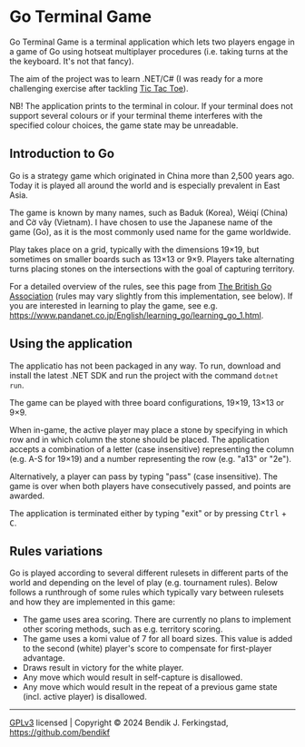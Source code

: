# Go Terminal Game

Go Terminal Game is a terminal application which lets two players engage in a game of Go using hotseat multiplayer procedures (i.e. taking turns at the the keyboard. It's not that fancy).

The aim of the project was to learn .NET/C# (I was ready for a more challenging exercise after tackling [Tic Tac Toe](https://github.com/bendikf/tic-tac-toe)).

NB! The application prints to the terminal in colour. If your terminal does not support several colours or if your terminal theme interferes with the specified colour choices, the game state may be unreadable.

## Introduction to Go

Go is a strategy game which originated in China more than 2,500 years ago. Today it is played all around the world and is especially prevalent in East Asia.

The game is known by many names, such as Baduk (Korea), Wéiqí (China) and Cờ vây (Vietnam). I have chosen to use the Japanese name of the game (Go), as it is the most commonly used name for the game worldwide.

Play takes place on a grid, typically with the dimensions 19×19, but sometimes on smaller boards such as 13×13 or 9×9. Players take alternating turns placing stones on the intersections with the goal of capturing territory.

For a detailed overview of the rules, see this page from [The British Go Association](https://www.britgo.org/intro/intro2.html) (rules may vary slightly from this implementation, see below). If you are interested in learning to play the game, see e.g. https://www.pandanet.co.jp/English/learning_go/learning_go_1.html.

## Using the application

The applicatio has not been packaged in any way. To run, download and install the latest .NET SDK and run the project with the command `dotnet run`.

The game can be played with three board configurations, 19×19, 13×13 or 9×9.

When in-game, the active player may place a stone by specifying in which row and in which column the stone should be placed. The application accepts a combination of a letter (case insensitive) representing the column (e.g. A-S for 19×19) and a number representing the row (e.g. "a13" or "2e"). 

Alternatively, a player can pass by typing "pass" (case insensitive). The game is over when both players have consecutively passed, and points are awarded.

The application is terminated either by typing "exit" or by pressing <kbd>Ctrl</kbd> + <kbd>C</kbd>.  

## Rules variations

Go is played according to several different rulesets in different parts of the world and depending on the level of play (e.g. tournament rules). Below follows a runthrough of some rules which typically vary between rulesets and how they are implemented in this game:

* The game uses area scoring. There are currently no plans to implement other scoring methods, such as e.g. territory scoring.
* The game uses a komi value of 7 for all board sizes. This value is added to the second (white) player's score to compensate for first-player advantage.
* Draws result in victory for the white player.
* Any move which would result in self-capture is disallowed.
* Any move which would result in the repeat of a previous game state (incl. active player) is disallowed.

---

[GPLv3](https://www.gnu.org/licenses/gpl-3.0.html) licensed | Copyright © 2024 Bendik J. Ferkingstad, https://github.com/bendikf
